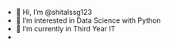 - 👋 Hi, I’m @shitalssg123
- 👀 I’m interested in Data Science with Python
- 🌱 I’m currently in Third Year IT
- 

<!---
shitalssg123/shitalssg123 is a ✨ special ✨ repository because its `README.md` (this file) appears on your GitHub profile.
You can click the Preview link to take a look at your changes.
--->
